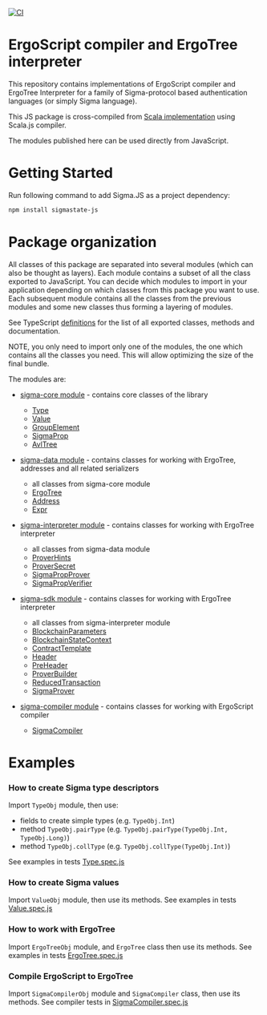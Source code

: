 [![CI](https://github.com/ScorexFoundation/sigmastate-interpreter/actions/workflows/ci.yml/badge.svg)](https://github.com/ScorexFoundation/sigmastate-interpreter/actions/workflows/ci.yml)

# ErgoScript compiler and ErgoTree interpreter

This repository contains implementations of ErgoScript compiler and ErgoTree
Interpreter for a family of Sigma-protocol based authentication languages (or simply
Sigma language).

This JS package is cross-compiled from [Scala
implementation](https://github.com/ScorexFoundation/sigmastate-interpreter) using Scala.js
compiler.

The modules published here can be used directly from JavaScript.

# Getting Started

Run following command to add Sigma.JS as a project dependency:

```bash
npm install sigmastate-js
```

# Package organization

All classes of this package are separated into several modules (which can also be thought
as layers). Each module contains a subset of all the class exported to JavaScript. You can
decide which modules to import in your application depending on which classes from this
package you want to use. 
Each subsequent module contains all the classes from the previous modules and some new
classes thus forming a layering of modules.

See TypeScript [definitions](sigmastate-js.d.ts) for the list of all exported classes,
methods and documentation.

NOTE, you only need to import only one of the modules, the one which contains all the
classes you need. This will allow optimizing the size of the final bundle.

The modules are:
- [sigma-core module](https://github.com/ScorexFoundation/sigmastate-interpreter/tree/b26930c5e7aa58b6d76dda96ab56db59825f8638/core) - contains core classes of the library
  - [Type](https://github.com/ScorexFoundation/sigmastate-interpreter/blob/b26930c5e7aa58b6d76dda96ab56db59825f8638/core/js/src/main/scala/sigma/js/Type.scala)
  - [Value](https://github.com/ScorexFoundation/sigmastate-interpreter/blob/2d767ae75ab233deefeba25e42ca22ae22be8952/core/js/src/main/scala/sigma/js/Value.scala)
  - [GroupElement](https://github.com/ScorexFoundation/sigmastate-interpreter/blob/4fcd2a71f94d6a0e5a1922817dba02e5657558e1/core/js/src/main/scala/sigma/js/GroupElement.scala)
  - [SigmaProp](https://github.com/ScorexFoundation/sigmastate-interpreter/blob/4fcd2a71f94d6a0e5a1922817dba02e5657558e1/core/js/src/main/scala/sigma/js/SigmaProp.scala)
  - [AvlTree](https://github.com/ScorexFoundation/sigmastate-interpreter/blob/4fcd2a71f94d6a0e5a1922817dba02e5657558e1/core/js/src/main/scala/sigma/js/AvlTree.scala)
  
- [sigma-data module](https://github.com/ScorexFoundation/sigmastate-interpreter/tree/b26930c5e7aa58b6d76dda96ab56db59825f8638/data) - contains classes for working with ErgoTree, addresses and all related serializers 
  - all classes from sigma-core module
  - [ErgoTree](https://github.com/ScorexFoundation/sigmastate-interpreter/blob/b26930c5e7aa58b6d76dda96ab56db59825f8638/data/js/src/main/scala/sigma/ast/js/ErgoTree.scala)
  - [Address](https://github.com/ScorexFoundation/sigmastate-interpreter/blob/b745c5fd2257abc6d4317d9761394eb0ea0f3f4e/data/js/src/main/scala/org/ergoplatform/js/Address.scala)
  - [Expr]()
  
- [sigma-interpreter module]() - contains classes for working with ErgoTree interpreter
  - all classes from sigma-data module
  - [ProverHints]()
  - [ProverSecret]()
  - [SigmaPropProver]()
  - [SigmaPropVerifier]()

- [sigma-sdk module](https://github.com/ScorexFoundation/sigmastate-interpreter/tree/6d774a34118b6fac4e70b58c29343afb1b261460/sdk) - contains classes for working with ErgoTree interpreter
  - all classes from sigma-interpreter module
  - [BlockchainParameters](https://github.com/ScorexFoundation/sigmastate-interpreter/blob/ce203cca487c0a2476504f8a11e7a94ba8ef61b5/sdk/js/src/main/scala/org/ergoplatform/sdk/js/BlockchainParameters.scala)
  - [BlockchainStateContext](https://github.com/ScorexFoundation/sigmastate-interpreter/blob/ce203cca487c0a2476504f8a11e7a94ba8ef61b5/sdk/js/src/main/scala/org/ergoplatform/sdk/js/BlockchainStateContext.scala)
  - [ContractTemplate](https://github.com/ScorexFoundation/sigmastate-interpreter/blob/6d774a34118b6fac4e70b58c29343afb1b261460/sdk/js/src/main/scala/org/ergoplatform/sdk/js/ContractTemplate.scala)
  - [Header](https://github.com/ScorexFoundation/sigmastate-interpreter/blob/4fcd2a71f94d6a0e5a1922817dba02e5657558e1/sdk/js/src/main/scala/org/ergoplatform/sdk/js/Header.scala)
  - [PreHeader](https://github.com/ScorexFoundation/sigmastate-interpreter/blob/4fcd2a71f94d6a0e5a1922817dba02e5657558e1/sdk/js/src/main/scala/org/ergoplatform/sdk/js/PreHeader.scala)
  - [ProverBuilder](https://github.com/ScorexFoundation/sigmastate-interpreter/blob/2a77625cd65a39f29fa56aa0e3c9c46cbe038363/sdk/js/src/main/scala/org/ergoplatform/sdk/js/ProverBuilder.scala)
  - [ReducedTransaction](https://github.com/ScorexFoundation/sigmastate-interpreter/blob/fff394ff28ec5530a6535effedd927f2eb297fc0/sdk/js/src/main/scala/org/ergoplatform/sdk/js/ReducedTransaction.scala)
  - [SigmaProver](https://github.com/ScorexFoundation/sigmastate-interpreter/blob/9cdcbde6c77436f154e256c846e8f54aa00bff15/sdk/js/src/main/scala/org/ergoplatform/sdk/js/SigmaProver.scala)

- [sigma-compiler module]() - contains classes for working with ErgoScript compiler
  - [SigmaCompiler](https://github.com/ScorexFoundation/sigmastate-interpreter/blob/aae4118fed18f6587413d9a6330e449b05d8d5ad/sc/js/src/main/scala/sigmastate/lang/js/SigmaCompiler.scala)
  
# Examples

### How to create Sigma type descriptors

Import `TypeObj` module, then use:

- fields to create simple types (e.g. `TypeObj.Int`)
- method `TypeObj.pairType` (e.g. `TypeObj.pairType(TypeObj.Int, TypeObj.Long)`)
- method `TypeObj.collType` (e.g. `TypeObj.collType(TypeObj.Int)`)

See examples in tests [Type.spec.js](https://github.com/ScorexFoundation/sigmastate-interpreter/blob/933acd7a3753725c8b41994c2126a20279b6809b/sigma-js/tests/js/Type.spec.js)

### How to create Sigma values

Import `ValueObj` module, then use its methods.
See examples in tests [Value.spec.js](https://github.com/ScorexFoundation/sigmastate-interpreter/blob/933acd7a3753725c8b41994c2126a20279b6809b/sigma-js/tests/js/Value.spec.js)

### How to work with ErgoTree

Import `ErgoTreeObj` module, and `ErgoTree` class then use its methods.
See examples in tests [ErgoTree.spec.js](https://github.com/ScorexFoundation/sigmastate-interpreter/blob/79df4ca171a77233947d835042ce5c82ee520469/sigma-js/tests/js/ErgoTree.spec.js)

### Compile ErgoScript to ErgoTree

Import `SigmaCompilerObj` module and `SigmaCompiler` class, then use its methods.
See compiler tests in [SigmaCompiler.spec.js](https://github.com/ScorexFoundation/sigmastate-interpreter/blob/933acd7a3753725c8b41994c2126a20279b6809b/sigma-js/tests/js/SigmaCompiler.spec.js)
